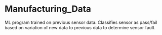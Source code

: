 # Manufacturing_Data
ML program trained on previous sensor data. Classifies sensor as pass/fail based on variation of new data to previous data to determine sensor fault. 
